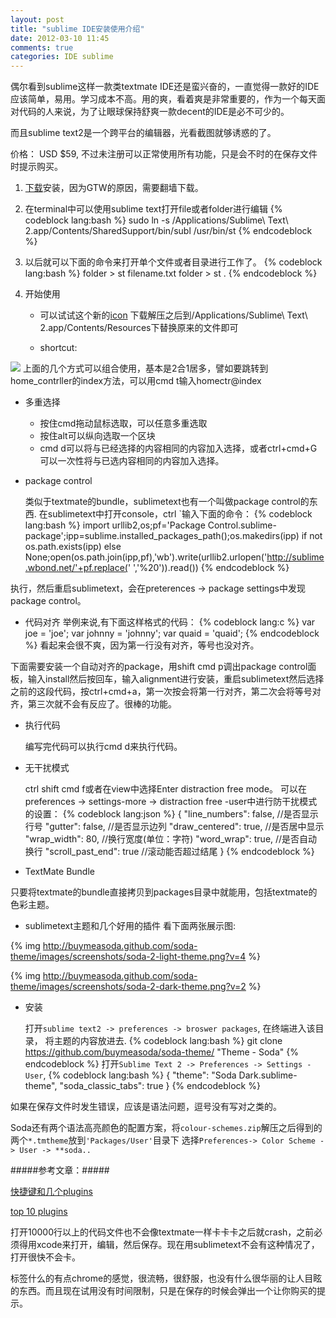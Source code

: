 ```yaml
---
layout: post
title: "sublime IDE安装使用介绍"
date: 2012-03-10 11:45
comments: true
categories: IDE sublime
---
```


偶尔看到sublime这样一款类textmate IDE还是蛮兴奋的，一直觉得一款好的IDE应该简单，易用。学习成本不高。用的爽，看着爽是非常重要的，作为一个每天面对代码的人来说，为了让眼球保持舒爽一款decent的IDE是必不可少的。

而且sublime text2是一个跨平台的编辑器，光看截图就够诱惑的了。

价格： USD $59, 不过未注册可以正常使用所有功能，只是会不时的在保存文件时提示购买。
<!--more-->

1. [下载](http://www.sublimetext.com/)安装，因为GTW的原因，需要翻墙下载。
2. 在terminal中可以使用sublime text打开file或者folder进行编辑
{% codeblock lang:bash %}
sudo ln -s /Applications/Sublime\ Text\ 2.app/Contents/SharedSupport/bin/subl /usr/bin/st
{% endcodeblock %}
        
3. 以后就可以下面的命令来打开单个文件或者目录进行工作了。
{% codeblock lang:bash %}
folder > st filename.txt
folder > st .
{% endcodeblock %}
        
4. 开始使用

   * 可以试试这个新的[icon](http://www.sublimetext.com/forum/download/file.php?id=200)
     下载解压之后到/Applications/Sublime\ Text\ 2.app/Contents/Resources下替换原来的文件即可
   
   * shortcut:
   
<img src='http://pic.yupoo.com/irubi_v/CRLEVIMb/Bask3.png'>
上面的几个方式可以组合使用，基本是2合1居多，譬如要跳转到home_contrller的index方法，可以用cmd t输入homectr@index
    
  * 多重选择
    * 按住cmd拖动鼠标选取，可以任意多重选取
    * 按住alt可以纵向选取一个区块
    * cmd d可以将与已经选择的内容相同的内容加入选择，或者ctrl+cmd+G可以一次性将与已选内容相同的内容加入选择。        
    
 * package control
   
   类似于textmate的bundle，sublimetext也有一个叫做package control的东西.
   在sublimetext中打开console，ctrl `输入下面的命令：
	{% codeblock lang:bash %}
import urllib2,os;pf='Package Control.sublime-package';ipp=sublime.installed_packages_path();os.makedirs(ipp) if not os.path.exists(ipp) else None;open(os.path.join(ipp,pf),'wb').write(urllib2.urlopen('http://sublime.wbond.net/'+pf.replace(' ','%20')).read())
	{% endcodeblock %}

  执行，然后重启sublimetext，会在preterences -> package settings中发现package control。
  
  * 代码对齐
  举例来说,有下面这样格式的代码：
{% codeblock lang:c %}
  var joe = 'joe';
var johnny = 'johnny';
var quaid = 'quaid';
{% endcodeblock %}
看起来会很不爽，因为第一行没有对齐，等号也没对齐。

下面需要安装一个自动对齐的package，用shift cmd p调出package control面板，输入install然后按回车，输入alignment进行安装，重启sublimetext然后选择之前的这段代码，按ctrl+cmd+a，第一次按会将第一行对齐，第二次会将等号对齐，第三次就不会有反应了。很棒的功能。

* 执行代码
   
   编写完代码可以执行cmd d来执行代码。

* 无干扰模式

  ctrl shift cmd f或者在view中选择Enter distraction free mode。
  可以在preferences -> settings-more -> distraction free -user中进行防干扰模式的设置：
{% codeblock lang:json %}
{
    "line_numbers": false,      //是否显示行号
    "gutter": false,            //是否显示边列
    "draw_centered": true,      //是否居中显示
    "wrap_width": 80,           //换行宽度(单位：字符)
    "word_wrap": true,          //是否自动换行
    "scroll_past_end": true     //滚动能否超过结尾
}
{% endcodeblock %}
    
* TextMate Bundle

只要将textmate的bundle直接拷贝到packages目录中就能用，包括textmate的色彩主题。

* sublimetext主题和几个好用的插件
看下面两张展示图:

{% img http://buymeasoda.github.com/soda-theme/images/screenshots/soda-2-light-theme.png?v=4 %}

{% img http://buymeasoda.github.com/soda-theme/images/screenshots/soda-2-dark-theme.png?v=2 %}

  * 安装

    打开`sublime text2 -> preferences -> broswer packages`, 在终端进入该目录， 将主题的内容放进去.
{% codeblock lang:bash %}
git clone https://github.com/buymeasoda/soda-theme/ "Theme - Soda"
{% endcodeblock %}
打开`Sublime Text 2 -> Preferences -> Settings - User`,
{% codeblock lang:bash %}
{
  "theme": "Soda Dark.sublime-theme",
  "soda_classic_tabs": true
}
{% endcodeblock %}

如果在保存文件时发生错误，应该是语法问题，逗号没有写对之类的。

Soda还有两个语法高亮颜色的配置方案，将`colour-schemes.zip`解压之后得到的两个`*.tmtheme`放到`'Packages/User'`目录下
选择`Preferences-> Color Scheme -> User -> **soda..`

#####参考文章：#####

[快捷键和几个plugins](https://github.com/neilsarkar/sublime_user_directory)

[top 10 plugins](http://www.henriquebarroso.com/my-top-10sublime-2-plugins/)

    

打开10000行以上的代码文件也不会像textmate一样卡卡卡之后就crash，之前必须得用xcode来打开，编辑，然后保存。现在用sublimetext不会有这种情况了，打开很快不会卡。


标签什么的有点chrome的感觉，很流畅，很舒服，也没有什么很华丽的让人目眩的东西。而且现在试用没有时间限制，只是在保存的时候会弹出一个让你购买的提示。

